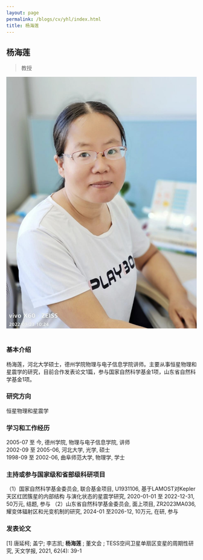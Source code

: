 ```yaml
---
layout: page
permalink: /blogs/cv/yhl/index.html
title: 杨海莲
---
```


## 杨海莲

> 教授

<center>
<img src = "/blogs/cv.ph/yhl.png">
</center>
<br>

### 基本介绍
杨海莲，河北大学硕士，德州学院物理与电子信息学院讲师。主要从事恒星物理和星震学的研究，目前合作发表论文1篇，参与国家自然科学基金1项，山东省自然科学基金1项。
### 研究方向
恒星物理和星震学
### 学习和工作经历
2005-07 至 今, 德州学院, 物理与电子信息学院, 讲师<br>
2002-09 至 2005-06, 河北大学, 光学, 硕士<br>
1998-09 至 2002-06, 曲阜师范大学, 物理学, 学士<br>

### 主持或参与国家级和省部级科研项目
（1）国家自然科学基金委员会, 联合基金项目, U1931106, 基于LAMOST对Kepler天区红团簇星的内部结构
与演化状态的星震学研究, 2020-01-01 至 2022-12-31, 50万元, 结题, 参与
（2）山东省自然科学基金委员会, 面上项目, ZR2023MA036, 耀变体辐射区和光变机制的研究, 2024-01 至2026-12, 10万元, 在研, 参与


### 发表论文
[1] 唐延柯; 盖宁; 李志凯; **杨海莲**  ; 董文会 ; TESS空间卫星单扇区变星的周期性研究, 天文学报, 2021, 62(4): 39-1